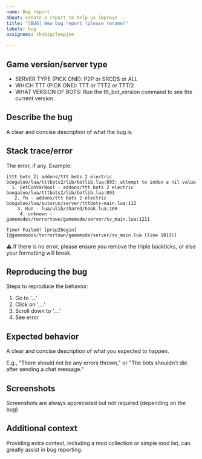```yaml
---
name: Bug report
about: Create a report to help us improve
title: "[BUG] New bug report (please rename)"
labels: bug
assignees: thebigsleepjoe

---
```

## Game version/server type
* SERVER TYPE (PICK ONE): P2P or SRCDS or ALL
* WHICH TTT (PICK ONE): TTT or TTT2 or TTT/2
* WHAT VERSION OF BOTS: Run the ttt_bot_version command to see the current version.

## Describe the bug
A clear and concise description of what the bug is.

## Stack trace/error
The error, if any. Example:

```
[ttt bots 2] addons/ttt bots 2 electric boogaloo/lua/tttbots2/lib/botlib.lua:893: attempt to index a nil value
  1. GetConVarBool - addons/ttt bots 2 electric boogaloo/lua/tttbots2/lib/botlib.lua:893
   2. fn - addons/ttt bots 2 electric boogaloo/lua/autorun/server/tttbots-main.lua:112
    3. Run - lua/ulib/shared/hook.lua:109
     4. unknown - gamemodes/terrortown/gamemode/server/sv_main.lua:1211

Timer Failed! [prep2begin][@gamemodes/terrortown/gamemode/server/sv_main.lua (line 1013)]
```
⚠️ If there is no error, please ensure you remove the triple backticks, or else your formatting will break.

## Reproducing the bug
Steps to reproduce the behavior:
1. Go to '...'
2. Click on '....'
3. Scroll down to '....'
4. See error

## Expected behavior
A clear and concise description of what you expected to happen.

E.g., "There should not be any errors thrown," or "The bots shouldn't die after sending a chat message."

## Screenshots
Screenshots are always appreciated but not required (depending on the bug)

## Additional context
Providing extra context, including a mod collection or simple mod list, can greatly assist in bug reporting.

